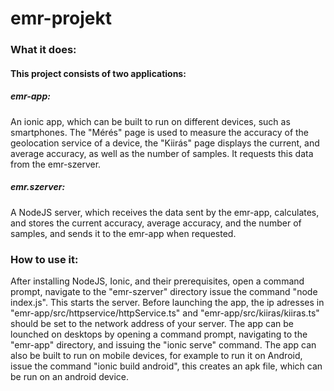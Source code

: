 # emr-projekt

### What it does:
#### This project consists of two applications:
##### emr-app:
An ionic app, which can be built to run on different devices, such as smartphones. The "Mérés" page is used to measure the accuracy of the geolocation service of a device, the "Kiirás" page displays the current, and average accuracy, as well as the number of samples. It requests this data from the emr-szerver.
##### emr.szerver:
A NodeJS server, which receives the data sent by the emr-app, calculates, and stores the current accuracy, average accuracy, and the number of samples, and sends it to the emr-app when requested.
### How to use it:
After installing NodeJS, Ionic, and their prerequisites, open a command prompt, navigate to the "emr-szerver" directory issue the command "node index.js". This starts the server.
Before launching the app, the ip adresses in "emr-app/src/httpservice/httpService.ts" and "emr-app/src/kiiras/kiiras.ts" should be set to the network address of your server. The app can be lounched on desktops by opening a command prompt, navigating to the "emr-app" directory, and issuing the "ionic serve" command. The app can also be built to run on mobile devices, for example to run it on Android, issue the command "ionic build android", this creates an apk file, which can be run on an android device. 
